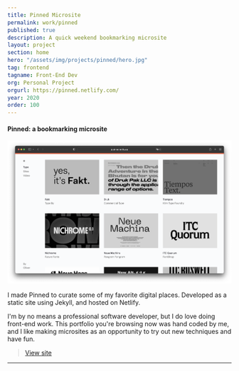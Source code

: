 ```yaml
---
title: Pinned Microsite
permalink: work/pinned
published: true
description: A quick weekend bookmarking microsite
layout: project
section: home
hero: "/assets/img/projects/pinned/hero.jpg"
tag: frontend
tagname: Front-End Dev
org: Personal Project
orgurl: https://pinned.netlify.com/
year: 2020
order: 100
---
```




#### Pinned: a bookmarking microsite

![Pinned site](/assets/img/projects/pinned/site.png)

I made Pinned to curate some of my favorite digital places. Developed as a static site using Jekyll, and hosted on Netlify.

I'm by no means a professional software developer, but I do love doing front-end work. This portfolio you're browsing now was hand coded by me, and I like making microsites as an opportunity to try out new techniques and have fun.

> [View site](https://pinned.netlify.app/)



---
